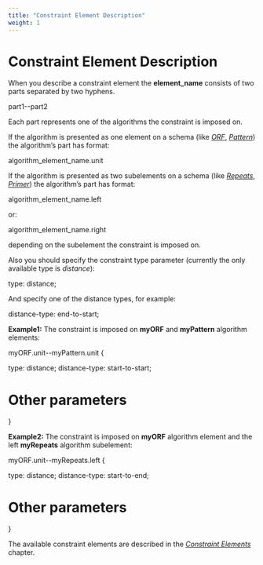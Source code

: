 ```yaml
---
title: "Constraint Element Description"
weight: 1
---
```



# Constraint Element Description

When you describe a constraint element the **element\_name** consists of two parts separated by two hyphens.

part1--part2

Each part represents one of the algorithms the constraint is imposed on.

If the algorithm is presented as one element on a schema (like [_ORF_](orf-algorithm-element.md), [_Pattern_](pattern-algorithm-element.md)) the algorithm’s part has format:

algorithm\_element\_name.unit

If the algorithm is presented as two subelements on a schema (like [_Repeats_](repeats-algorithm-element.md), [_Primer_](primer-algorithm-element.md)) the algorithm’s part has format:

algorithm\_element\_name.left

or:

algorithm\_element\_name.right

depending on the subelement the constraint is imposed on.

Also you should specify the constraint type parameter (currently the only available type is _distance_):

type: distance;

And specify one of the distance types, for example:

distance-type: end-to-start;

**Example1:** The constraint is imposed on **myORF** and **myPattern** algorithm elements:

myORF.unit--myPattern.unit {

   type: distance;
   distance-type: start-to-start;

   # Other parameters
}

**Example2:** The constraint is imposed on **myORF** algorithm element and the left **myRepeats** algorithm subelement:

myORF.unit--myRepeats.left {

   type: distance;
   distance-type: start-to-end;

   # Other parameters
}

The available constraint elements are described in the [_Constraint Elements_](constraint-elements.md) chapter.
